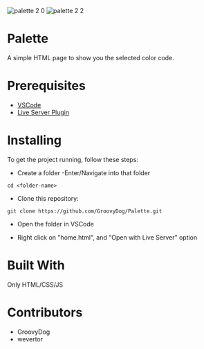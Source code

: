 ![palette 2 0](https://user-images.githubusercontent.com/28296264/88946967-42f3ea00-d266-11ea-944d-60dec79cb875.png) ![palette 2 2](https://user-images.githubusercontent.com/28296264/88947130-7b93c380-d266-11ea-9157-c6e39d73cc79.png)



# Palette
A simple HTML page to show you the selected color code.

# Prerequisites
- [VSCode](https://code.visualstudio.com/download)
- [Live Server Plugin](https://marketplace.visualstudio.com/items?itemName=ritwickdey.LiveServer)

# Installing
To get the project running, follow these steps:

- Create a folder
-Enter/Navigate into that folder
```
cd <folder-name>
```

- Clone this repository:
```
git clone https://github.com/GroovyDog/Palette.git

``` 

- Open the folder in VSCode

- Right click on "home.html", and "Open with Live Server" option

# Built With
Only HTML/CSS/JS

# Contributors
- GroovyDog
- wevertor




